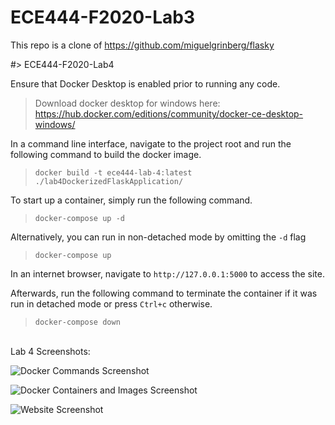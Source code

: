 # ECE444-F2020-Lab3

This repo is a clone of https://github.com/miguelgrinberg/flasky

#> ECE444-F2020-Lab4

Ensure that Docker Desktop is enabled prior to running any code.

>Download docker desktop for windows here: https://hub.docker.com/editions/community/docker-ce-desktop-windows/

In a command line interface, navigate to the project root and run the following command to build the docker image.
>```docker build -t ece444-lab-4:latest ./lab4DockerizedFlaskApplication/```

To start up a container, simply run the following command.
>```docker-compose up -d```

Alternatively, you can run in non-detached mode by omitting the `-d` flag 
>```docker-compose up```

In an internet browser, navigate to `http://127.0.0.1:5000` to access the site.

Afterwards, run the following command to terminate the container if it was run in detached mode or press `Ctrl+c` 
otherwise.
>```docker-compose down```

<br>
Lab 4 Screenshots:<br>

![Docker Commands Screenshot](https://github.com/Zeryllium/ECE444-F2020-Lab3/blob/Lab4_Microservice_Experiment/Docker_Commands_Screenshot.jpg?raw=true)

![Docker Containers and Images Screenshot](https://github.com/Zeryllium/ECE444-F2020-Lab3/blob/Lab4_Microservice_Experiment/Docker_Containers_and_Images_Screenshot.jpg?raw=true)

![Website Screenshot](https://github.com/Zeryllium/ECE444-F2020-Lab3/blob/Lab4_Microservice_Experiment/Website_Screenshot.jpg?raw=true)
